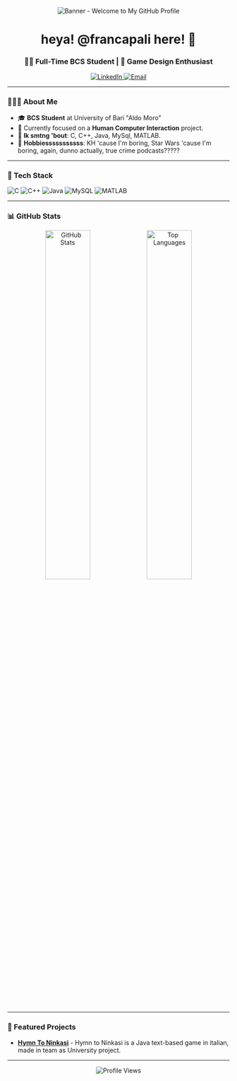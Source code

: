 <!-- Banner -->
<p align="center">
  <img src="https://via.placeholder.com/1000x200.png?text=Welcome+to+My+GitHub+Profile!" alt="Banner - Welcome to My GitHub Profile" />
</p>

<h1 align="center">heya! @francapali here! 👋</h1>
<h3 align="center">👩‍💻 Full-Time BCS Student | 🚀 Game Design Enthusiast </h3>

<!-- Social Links -->
<p align="center">
  <a href="https://www.linkedin.com/in/francapali/" target="_blank">
    <img src="https://img.shields.io/badge/LinkedIn-%230077B5.svg?style=for-the-badge&logo=linkedin&logoColor=white" alt="LinkedIn"/>
  <a href="mailto:francapali@hotmail.com" target="_blank">
    <img src="https://img.shields.io/badge/Email-%23D14836.svg?style=for-the-badge&logo=gmail&logoColor=white" alt="Email"/>
  </a>
</p>

---

<!-- About Me Section -->
### 👩🏻‍🏫 About Me

- 🎓 **BCS Student** at University of Bari "Aldo Moro"
- 🌱 Currently focused on a **Human Computer Interaction** project.
- 💬 **Ik smtng 'bout**: C, C++, Java, MySql, MATLAB.
- 🧩 **Hobbiesssssssssss**: KH 'cause I'm boring, Star Wars 'cause I'm boring, again, dunno actually, true crime podcasts?????

---

<!-- Skills Section -->
### 🔧 Tech Stack

![C](https://img.shields.io/badge/-C-A8B9CC?logo=c&logoColor=white&style=flat-square)
![C++](https://img.shields.io/badge/-C++-00599C?logo=c%2B%2B&logoColor=white&style=flat-square)
![Java](https://img.shields.io/badge/-Java-007396?logo=java&logoColor=white&style=flat-square)
![MySQL](https://img.shields.io/badge/-MySQL-4479A1?logo=mysql&logoColor=white&style=flat-square)
![MATLAB](https://img.shields.io/badge/-MATLAB-0076A8?logo=mathworks&logoColor=white&style=flat-square)


---

<!-- GitHub Stats -->
### 📊 GitHub Stats

<p align="center">
  <img src="https://github-readme-stats.vercel.app/api?username=francapali&show_icons=true&theme=radical&count_private=true" alt="GitHub Stats" width="45%"/>
  <img src="https://github-readme-stats.vercel.app/api/top-langs/?username=francapali&layout=compact&theme=radical" alt="Top Languages" width="45%"/>
</p>

---

<!-- Featured Repos Section -->
### 🌟 Featured Projects

- [**Hymn To Ninkasi**](https://github.com/francapali/hymntoninkasi_map_b_2024) - Hymn to Ninkasi is a Java text-based game in italian, made in team as University project.

---

<p align="center">
  <img src="https://komarev.com/ghpvc/?username=francapali&style=flat-square&color=blue" alt="Profile Views" />
</p>
